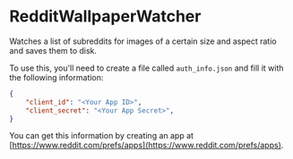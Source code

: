 # RedditWallpaperWatcher
Watches a list of subreddits for images of a certain size and aspect ratio and saves them to disk.

To use this, you'll need to create a file called `auth_info.json` and fill it with the following information:

```json
{
    "client_id": "<Your App ID>",
    "client_secret": "<Your App Secret>",
}
```

You can get this information by creating an app at [https://www.reddit.com/prefs/apps](https://www.reddit.com/prefs/apps).
